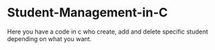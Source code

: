 # Student-Management-in-C
Here you have a code in c who create, add and delete specific student depending on what you want.

